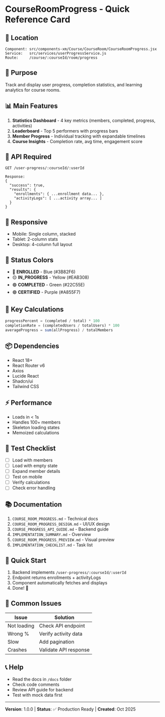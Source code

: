 # CourseRoomProgress - Quick Reference Card

## 📍 Location
```
Component: src/components-xm/Course/CourseRoom/CourseRoomProgress.jsx
Service:   src/services/userProgressService.js
Route:     /course/:courseId/room/progress
```

## 🎯 Purpose
Track and display user progress, completion statistics, and learning analytics for course rooms.

## 📊 Main Features
1. **Statistics Dashboard** - 4 key metrics (members, completed, progress, activities)
2. **Leaderboard** - Top 5 performers with progress bars
3. **Member Progress** - Individual tracking with expandable timelines
4. **Course Insights** - Completion rate, avg time, engagement score

## 🔌 API Required
```http
GET /user-progress/:courseId/:userId

Response:
{
  "success": true,
  "results": {
    "enrollments": { ...enrollment data... },
    "activityLogs": [ ...activity array... ]
  }
}
```

## 📱 Responsive
- Mobile: Single column, stacked
- Tablet: 2-column stats
- Desktop: 4-column full layout

## 🎨 Status Colors
- 🔵 **ENROLLED** - Blue (#3B82F6)
- 🟡 **IN_PROGRESS** - Yellow (#EAB308)
- 🟢 **COMPLETED** - Green (#22C55E)
- 🟣 **CERTIFIED** - Purple (#A855F7)

## 🧮 Key Calculations
```javascript
progressPercent = (completed / total) * 100
completionRate = (completedUsers / totalUsers) * 100
averageProgress = sum(allProgress) / totalMembers
```

## 📦 Dependencies
- React 18+
- React Router v6
- Axios
- Lucide React
- Shadcn/ui
- Tailwind CSS

## ⚡ Performance
- Loads in < 1s
- Handles 100+ members
- Skeleton loading states
- Memoized calculations

## 🧪 Test Checklist
- [ ] Load with members
- [ ] Load with empty state
- [ ] Expand member details
- [ ] Test on mobile
- [ ] Verify calculations
- [ ] Check error handling

## 📚 Documentation
1. `COURSE_ROOM_PROGRESS.md` - Technical docs
2. `COURSE_ROOM_PROGRESS_DESIGN.md` - UI/UX design
3. `COURSE_PROGRESS_API_GUIDE.md` - Backend guide
4. `IMPLEMENTATION_SUMMARY.md` - Overview
5. `COURSE_ROOM_PROGRESS_PREVIEW.md` - Visual preview
6. `IMPLEMENTATION_CHECKLIST.md` - Task list

## 🚀 Quick Start
1. Backend implements `/user-progress/:courseId/:userId`
2. Endpoint returns enrollments + activityLogs
3. Component automatically fetches and displays
4. Done! 🎉

## 🐛 Common Issues
| Issue | Solution |
|-------|----------|
| Not loading | Check API endpoint |
| Wrong % | Verify activity data |
| Slow | Add pagination |
| Crashes | Validate API response |

## 📞 Help
- Read the docs in `/docs` folder
- Check code comments
- Review API guide for backend
- Test with mock data first

---
**Version**: 1.0.0 | **Status**: ✅ Production Ready | **Created**: Oct 2025
